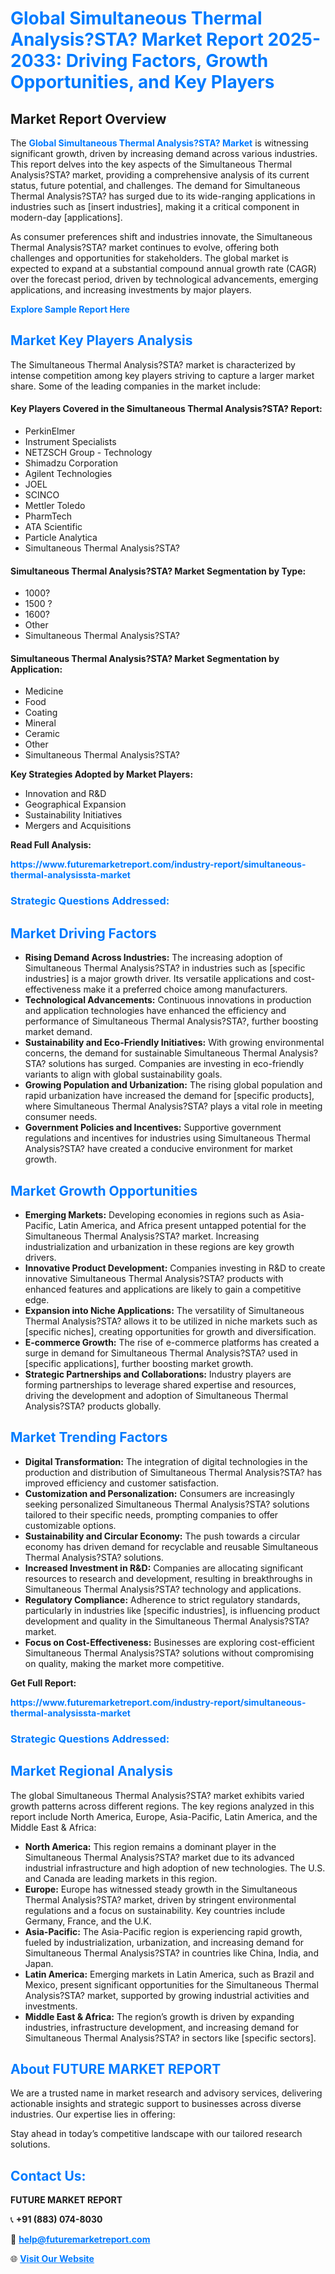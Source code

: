 <h1 style="color: #007BFF;">Global Simultaneous Thermal Analysis?STA? Market Report 2025-2033: Driving Factors, Growth Opportunities, and Key Players</h1>

<section id="overview">
<h2>Market Report Overview</h2>
<p>The <a href="https://www.futuremarketreport.com/industry-report/simultaneous-thermal-analysissta-market" style="color: #007BFF; text-decoration: none;"><strong>Global Simultaneous Thermal Analysis?STA? Market</strong></a> is witnessing significant growth, driven by increasing demand across various industries. This report delves into the key aspects of the Simultaneous Thermal Analysis?STA? market, providing a comprehensive analysis of its current status, future potential, and challenges. The demand for Simultaneous Thermal Analysis?STA? has surged due to its wide-ranging applications in industries such as [insert industries], making it a critical component in modern-day [applications].</p>
<p>As consumer preferences shift and industries innovate, the Simultaneous Thermal Analysis?STA? market continues to evolve, offering both challenges and opportunities for stakeholders. The global market is expected to expand at a substantial compound annual growth rate (CAGR) over the forecast period, driven by technological advancements, emerging applications, and increasing investments by major players.</p>
</section>

<section id="overview">
<p><a href="https://www.futuremarketreport.com/request-sample/reportId=110178" style="color: #007BFF; text-decoration: none;"><strong>Explore Sample Report Here</strong></a></p>
</section>

<section id="key-players">
<h2 style="color: #007BFF;">Market Key Players Analysis</h2>
<p>The Simultaneous Thermal Analysis?STA? market is characterized by intense competition among key players striving to capture a larger market share. Some of the leading companies in the market include:</p>
<h4>Key Players Covered in the Simultaneous Thermal Analysis?STA? Report:</h4>
<ul><li>PerkinElmer</li><li>Instrument Specialists</li><li>NETZSCH Group - Technology</li><li>Shimadzu Corporation</li><li>Agilent Technologies</li><li>JOEL</li><li>SCINCO</li><li>Mettler Toledo</li><li>PharmTech</li><li>ATA Scientific</li><li>Particle Analytica</li><li>Simultaneous Thermal Analysis?STA?</li></ul>
<h4>Simultaneous Thermal Analysis?STA? Market Segmentation by Type:</h4>
<ul><li>1000?</li><li>1500 ?</li><li>1600?</li><li>Other</li><li>Simultaneous Thermal Analysis?STA?</li></ul>

<h4>Simultaneous Thermal Analysis?STA? Market Segmentation by Application:</h4>
<ul><li>Medicine</li><li>Food</li><li>Coating</li><li>Mineral</li><li>Ceramic</li><li>Other</li><li>Simultaneous Thermal Analysis?STA?</li></ul>
<p><strong>Key Strategies Adopted by Market Players:</strong></p>
<ul>
<li>Innovation and R&D</li>
<li>Geographical Expansion</li>
<li>Sustainability Initiatives</li>
<li>Mergers and Acquisitions</li>
</ul>
</section>

<section>
<p><strong>Read Full Analysis: </strong></p><a href="https://www.futuremarketreport.com/industry-report/simultaneous-thermal-analysissta-market" style="color: #007BFF; text-decoration: none;"><strong>https://www.futuremarketreport.com/industry-report/simultaneous-thermal-analysissta-market</strong></a>
<h3 style="color: #007BFF;">Strategic Questions Addressed:</h3>
</section>

<section id="driving-factors">
<h2 style="color: #007BFF;">Market Driving Factors</h2>
<ul>
<li><strong>Rising Demand Across Industries:</strong> The increasing adoption of Simultaneous Thermal Analysis?STA? in industries such as [specific industries] is a major growth driver. Its versatile applications and cost-effectiveness make it a preferred choice among manufacturers.</li>
<li><strong>Technological Advancements:</strong> Continuous innovations in production and application technologies have enhanced the efficiency and performance of Simultaneous Thermal Analysis?STA?, further boosting market demand.</li>
<li><strong>Sustainability and Eco-Friendly Initiatives:</strong> With growing environmental concerns, the demand for sustainable Simultaneous Thermal Analysis?STA? solutions has surged. Companies are investing in eco-friendly variants to align with global sustainability goals.</li>
<li><strong>Growing Population and Urbanization:</strong> The rising global population and rapid urbanization have increased the demand for [specific products], where Simultaneous Thermal Analysis?STA? plays a vital role in meeting consumer needs.</li>
<li><strong>Government Policies and Incentives:</strong> Supportive government regulations and incentives for industries using Simultaneous Thermal Analysis?STA? have created a conducive environment for market growth.</li>
</ul>
</section>

<section id="growth-opportunities">
<h2 style="color: #007BFF;">Market Growth Opportunities</h2>
<ul>
<li><strong>Emerging Markets:</strong> Developing economies in regions such as Asia-Pacific, Latin America, and Africa present untapped potential for the Simultaneous Thermal Analysis?STA? market. Increasing industrialization and urbanization in these regions are key growth drivers.</li>
<li><strong>Innovative Product Development:</strong> Companies investing in R&D to create innovative Simultaneous Thermal Analysis?STA? products with enhanced features and applications are likely to gain a competitive edge.</li>
<li><strong>Expansion into Niche Applications:</strong> The versatility of Simultaneous Thermal Analysis?STA? allows it to be utilized in niche markets such as [specific niches], creating opportunities for growth and diversification.</li>
<li><strong>E-commerce Growth:</strong> The rise of e-commerce platforms has created a surge in demand for Simultaneous Thermal Analysis?STA? used in [specific applications], further boosting market growth.</li>
<li><strong>Strategic Partnerships and Collaborations:</strong> Industry players are forming partnerships to leverage shared expertise and resources, driving the development and adoption of Simultaneous Thermal Analysis?STA? products globally.</li>
</ul>
</section>

<section id="trending-factors">
<h2 style="color: #007BFF;">Market Trending Factors</h2>
<ul>
<li><strong>Digital Transformation:</strong> The integration of digital technologies in the production and distribution of Simultaneous Thermal Analysis?STA? has improved efficiency and customer satisfaction.</li>
<li><strong>Customization and Personalization:</strong> Consumers are increasingly seeking personalized Simultaneous Thermal Analysis?STA? solutions tailored to their specific needs, prompting companies to offer customizable options.</li>
<li><strong>Sustainability and Circular Economy:</strong> The push towards a circular economy has driven demand for recyclable and reusable Simultaneous Thermal Analysis?STA? solutions.</li>
<li><strong>Increased Investment in R&D:</strong> Companies are allocating significant resources to research and development, resulting in breakthroughs in Simultaneous Thermal Analysis?STA? technology and applications.</li>
<li><strong>Regulatory Compliance:</strong> Adherence to strict regulatory standards, particularly in industries like [specific industries], is influencing product development and quality in the Simultaneous Thermal Analysis?STA? market.</li>
<li><strong>Focus on Cost-Effectiveness:</strong> Businesses are exploring cost-efficient Simultaneous Thermal Analysis?STA? solutions without compromising on quality, making the market more competitive.</li>
</ul>
</section>

<section>
<p><strong>Get Full Report: </strong></p><a href="https://www.futuremarketreport.com/industry-report/simultaneous-thermal-analysissta-market" style="color: #007BFF; text-decoration: none;"><strong>https://www.futuremarketreport.com/industry-report/simultaneous-thermal-analysissta-market</strong></a>
<h3 style="color: #007BFF;">Strategic Questions Addressed:</h3>
</section>


<section id="regional-analysis">
<h2 style="color: #007BFF;">Market Regional Analysis</h2>
<p>The global Simultaneous Thermal Analysis?STA? market exhibits varied growth patterns across different regions. The key regions analyzed in this report include North America, Europe, Asia-Pacific, Latin America, and the Middle East & Africa:</p>
<ul>
<li><strong>North America:</strong> This region remains a dominant player in the Simultaneous Thermal Analysis?STA? market due to its advanced industrial infrastructure and high adoption of new technologies. The U.S. and Canada are leading markets in this region.</li>
<li><strong>Europe:</strong> Europe has witnessed steady growth in the Simultaneous Thermal Analysis?STA? market, driven by stringent environmental regulations and a focus on sustainability. Key countries include Germany, France, and the U.K.</li>
<li><strong>Asia-Pacific:</strong> The Asia-Pacific region is experiencing rapid growth, fueled by industrialization, urbanization, and increasing demand for Simultaneous Thermal Analysis?STA? in countries like China, India, and Japan.</li>
<li><strong>Latin America:</strong> Emerging markets in Latin America, such as Brazil and Mexico, present significant opportunities for the Simultaneous Thermal Analysis?STA? market, supported by growing industrial activities and investments.</li>
<li><strong>Middle East & Africa:</strong> The region’s growth is driven by expanding industries, infrastructure development, and increasing demand for Simultaneous Thermal Analysis?STA? in sectors like [specific sectors].</li>
</ul>
</section>

<footer>
<h2 style="color: #007BFF;">About FUTURE MARKET REPORT</h2>
<p>We are a trusted name in market research and advisory services, delivering actionable insights and strategic support to businesses across diverse industries. Our expertise lies in offering:</p>

<p>Stay ahead in today’s competitive landscape with our tailored research solutions.</p>

<h2 style="color: #007BFF;">Contact Us:</h2>
<p><strong>FUTURE MARKET REPORT</strong></p>
<p>📞 <strong>+91 (883) 074-8030</strong></p>
<p>📧 <strong><a href="mailto:help@futuremarketreport.com" style="color: #007BFF;">help@futuremarketreport.com</a></strong></p>
<p>🌐 <strong><a href="https://www.futuremarketreport.com/" style="color: #007BFF;">Visit Our Website</a></strong></p>
</footer>